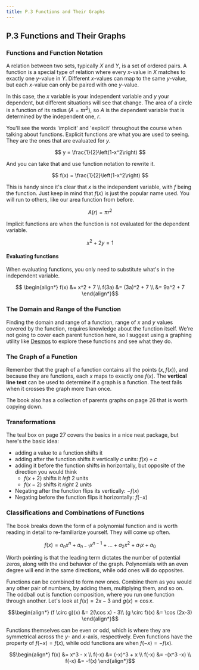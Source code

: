 ```yaml
---
title: P.3 Functions and Their Graphs
---
```


## P.3 Functions and Their Graphs

### Functions and Function Notation

A relation between two sets, typically $X$ and $Y$, is a set of ordered pairs. A function is a special type of relation where every $x$-value in $X$ matches to exactly one $y$-value in $Y$. Different $x$-values can map to the same $y$-value, but each $x$-value can only be paired with one $y$-value.

In this case, the $x$ variable is your independent variable and $y$ your dependent, but different situations will see that change. The area of a circle is a function of its radius $(A=\pi r^2)$, so $A$ is the dependent variable that is determined by the independent one, $r$.

You'll see the words 'implicit' and 'explicit' throughout the course when talking about functions. Explicit functions are what you are used to seeing. They are the ones that are evaluated for $y$.

$$ y = \frac{1}{2}\left(1-x^2\right) $$

And you can take that and use function notation to rewrite it.

$$ f(x) = \frac{1}{2}\left(1-x^2\right) $$

This is handy since it's clear that $x$ is the independent variable, with $f$ being the function. Just keep in mind that $f(x)$ is just the popular name used. You will run to others, like our area function from before.

$$ A(r) = \pi r^2 $$

Implicit functions are when the function is not evaluated for the dependent variable.

$$ x^2 + 2y = 1 $$

#### Evaluating functions

When evaluating functions, you only need to substitute what's in the independent variable.

$$ \begin{align*}
f(x)  &= x^2 + 7 \\
f(3a) &= (3a)^2 + 7 \\
      &= 9a^2 + 7
\end{align*}$$

### The Domain and Range of the Function

Finding the domain and range of a function, range of $x$ and $y$ values covered by the function, requires knowledge about the function itself. We're not going to cover each parent function here, so I suggest using a graphing utility like [Desmos](https://www.desmos.com/calculator) to explore these functions and see what they do.

### The Graph of a Function

Remember that the graph of a function contains all the points $(x,f(x))$, and because they are functions, each $x$ maps to exactly one $f(x)$. The **vertical line test** can be used to determine if a graph is a function. The test fails when it crosses the graph more than once.

The book also has a collection of parents graphs on page 26 that is worth copying down.

### Transformations

The teal box on page 27 covers the basics in a nice neat package, but here's the basic idea:

- adding a value to a function shifts it
- adding after the function shifts it vertically $c$ units: $f(x)+c$
- adding it before the function shifts in horizontally, but opposite of the direction you would think
  - $f(x+2)$ shifts it _left_ 2 units
  - $f(x-2)$ shifts it _right_ 2 units
- Negating after the function flips its vertically: $-f(x)$
- Negating before the function flips it horizontally: $f(-x)$

### Classifications and Combinations of Functions

The book breaks down the form of a polynomial function and is worth reading in detail to re-familiarize yourself. They will come up often.

$$ f(x) = a_nx^n + a_{n-1}x^{n-1} + \dots + a_2x^2 + a_1x + a_0$$

Worth pointing is that the leading term dictates the number of potential zeros, along with the end behavior of the graph. Polynomials with an even degree will end in the same directions, while odd ones will do opposites.

Functions can be combined to form new ones. Combine them as you would any other pair of numbers, by adding them, multiplying them, and so on. The oddball out is function composition, where you run one function through another. Let's look at $f(x) = 2x-3$ and $g(x)=\cos x$.

$$\begin{align*}
(f \circ g)(x) &= 2(\cos x) - 3\\
(g \circ f)(x) &= \cos (2x-3)
\end{align*}$$

Functions themselves can be even or odd, which is where they are symmetrical across the $y$- and $x$-axis, respectively. Even functions have the property of $f(-x)=f(x)$, while odd functions are when $f(-x)=-f(x)$.

$$\begin{align*}
f(x)  &= x^3 - x \\
f(-x) &= (-x)^3 + x \\
f(-x) &= -(x^3 -x) \\
f(-x) &= -f(x)
\end{align*}$$
